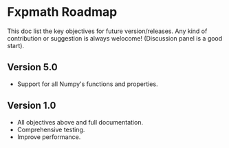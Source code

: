 # Fxpmath Roadmap

This doc list the key objectives for future version/releases. Any kind of contribution or suggestion is always welocome! (Discussion panel is a good start).

## Version 5.0

* Support for all Numpy's functions and properties.

## Version 1.0

* All objectives above and full documentation.
* Comprehensive testing.
* Improve performance.
